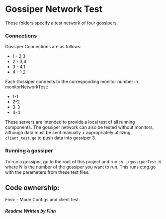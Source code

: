 # Gossiper Network Test

These folders specify a test network of four gossipers.


### Connections
Gossiper Connections are as follows:
* 1 - 2,3
* 2 - 3,4
* 3 - 4,1
* 4 - 1,2

Each Gossiper connects to the corresponding monitor number in 
monitorNetworkTest:
* 1-1
* 2-2
* 3-3
* 4-4

These servers are intended to provide a local test of all running components. The gossiper network can also be tested without monitors, although data must be sent manually + appropriately utilizing `client_test.go` to push data into gossiper 3.


### Running a gossiper
To run a gossiper, go to the root of this project and run `sh ./gossiperTest N` where N is the number of the gossiper you want to run. This runs ctng.go with the parameters from these test files.

## Code ownership:
Finn:
    - Made Configs and client test.

##### Readme Written by Finn